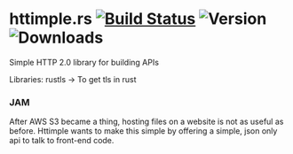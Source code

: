 # httimple.rs [![Build Status](https://travis-ci.org/halvorboe/httimple-rs.svg?branch=master)](https://travis-ci.org/halvorboe/httimple.rs) ![Version](https://img.shields.io/crates/v/httimple.svg) ![Downloads](https://img.shields.io/crates/d/httimple.svg)
Simple HTTP 2.0 library for building APIs




Libraries:
rustls -> To get tls in rust 

### JAM

After AWS S3 became a thing, hosting files on a website is not as useful as before. Httimple wants to make this simple by offering a simple, json only api to talk to front-end code.
